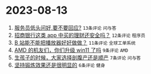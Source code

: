 # 2023-08-13

1. [服务员低头问好,要不要回应?](https://www.v2ex.com/t/964814) `13条评论` `问与答`
1. [招商银行这类 app 中买的理财还安全吗？](https://www.v2ex.com/t/964816) `12条评论` `程序员`
1. [B 站能不能把播放器好好做做？](https://www.v2ex.com/t/964811) `11条评论` `全球工单系统`
1. [AMD 的机友们，你们升级 win11 了吗](https://www.v2ex.com/t/964817) `9条评论` `AMD`
1. [生孩子的时候，大家选择剖腹产还是顺产](https://www.v2ex.com/t/964819) `7条评论` `问与答`
1. [坚持锻炼效果还是很明显的](https://www.v2ex.com/t/964821) `6条评论` `健身`
